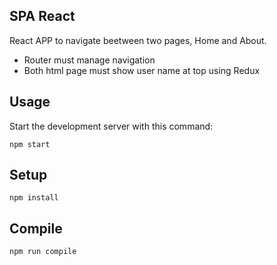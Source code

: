 SPA React
---
 
React APP to navigate beetween two pages, Home and About.
- Router must manage navigation
- Both html page must show user name at top using Redux



Usage
---
 
Start the development server with this command:
 
```
npm start
```
 
 
Setup
---
 
```
npm install
```
 
 
 
Compile
---
 
```
npm run compile
```
